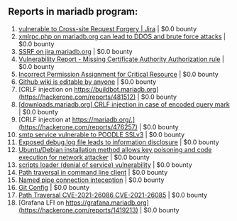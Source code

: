## Reports in mariadb program:
1. [vulnerable to Cross-site Request Forgery | Jira](https://hackerone.com/reports/392761) | $0.0 bounty
2. [xmlrpc.php on mariadb.org can lead to DDOS and brute force attacks](https://hackerone.com/reports/386160) | $0.0 bounty
3. [SSRF on jira.mariadb.org](https://hackerone.com/reports/397402) | $0.0 bounty
4. [Vulnerability Report - Missing Certificate Authority Authorization rule](https://hackerone.com/reports/392701) | $0.0 bounty
5. [Incorrect Permission Assignment for Critical Resource](https://hackerone.com/reports/394861) | $0.0 bounty
6. [Github wiki is editable by anyone](https://hackerone.com/reports/457009) | $0.0 bounty
7. [CRLF injection on https://buildbot.mariadb.org](https://hackerone.com/reports/481512) | $0.0 bounty
8. [[downloads.mariadb.org] CRLF injection in case of encoded query mark](https://hackerone.com/reports/490997) | $0.0 bounty
9. [CRLF injection at https://mariadb.org/.](https://hackerone.com/reports/476257) | $0.0 bounty
10. [smtp service vulnerable to POODLE SSLv3](https://hackerone.com/reports/514421) | $0.0 bounty
11. [Exposed debug.log file leads to information disclosure](https://hackerone.com/reports/775504) | $0.0 bounty
12. [Ubuntu/Debian installation method allows key poisoning and code execution for network attacker](https://hackerone.com/reports/639473) | $0.0 bounty
13. [scripts loader (denial of service) vulnerability](https://hackerone.com/reports/690330) | $0.0 bounty
14. [Path traversal in command line client](https://hackerone.com/reports/637840) | $0.0 bounty
15. [Named pipe connection inteception](https://hackerone.com/reports/1019891) | $0.0 bounty
16. [Git Config](https://hackerone.com/reports/1176174) | $0.0 bounty
17. [Path Traversal CVE-2021-26086 CVE-2021-26085](https://hackerone.com/reports/1369288) | $0.0 bounty
18. [Grafana LFI on https://grafana.mariadb.org](https://hackerone.com/reports/1419213) | $0.0 bounty